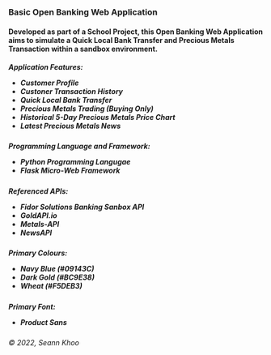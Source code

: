 <h3>Basic Open Banking Web Application</h3>

<h4>Developed as part of a School Project, this Open Banking Web Application aims to simulate a Quick Local Bank Transfer and Precious Metals Transaction within a sandbox environment.</h4>

<h5>Application Features:<br>
  <ul><li>Customer Profile</li>
  <li>Custoner Transaction History</li>
  <li>Quick Local Bank Transfer</li>
  <li>Precious Metals Trading (Buying Only)</li>
  <li>Historical 5-Day Precious Metals Price Chart</li>
  <li>Latest Precious Metals News</li></ul></h5>

<h5>Programming Language and Framework:<br>
  <ul><li>Python Programming Langugae</li>
    <li>Flask Micro-Web Framework</li></ul></h5>

<h5>Referenced APIs:<br>
  <ul><li>Fidor Solutions Banking Sanbox API</li>
  <li>GoldAPI.io</li>
  <li>Metals-API</li>
  <li>NewsAPI</li></ul></h5>
  
<h5>Primary Colours:<br>
  <ul><li>Navy Blue (#09143C)</li>
  <li>Dark Gold (#BC9E38)</li>
  <li>Wheat (#F5DEB3)</li></ul></h5>
  
 <h5>Primary Font:<br>
  <ul><li>Product Sans</li></ul></h5>

<h6>© 2022, Seann Khoo</h6>
